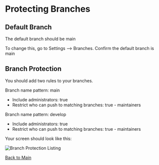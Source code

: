 # Protecting Branches

## Default Branch

The default branch should be main

To change this, go to Settings --> Branches. Confirm the default branch is main

## Branch Protection

You should add two rules to your branches.

Branch name pattern: main
* Include administrators: true
* Restrict who can push to matching branches: true - maintainers

Branch name pattern: develop
* Include administrators: true
* Restrict who can push to matching branches: true - maintainers

Your screen should look like this:

![Branch Protection Listing](https://github.com/itpartnersillinois/tutorial/blob/main/images/branch_protection_listing.png)

[Back to Main](https://github.com/itpartnersillinois/tutorial/blob/main/README.md)